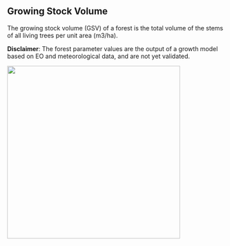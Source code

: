 ## Growing Stock Volume

The growing stock volume (GSV) of a forest is the total volume of the stems of all living trees per unit area (m3/ha).

**Disclaimer**: The forest parameter values are the output of a growth model based on EO and meteorological data, and are not yet validated.

<img style="width:400px" src="data/gtif/images/legends/viridis.png"></img>
